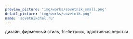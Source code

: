 ```yaml
---
preview_picture: 'img/works/sovetnik_small.png'
detail_picture: 'img/works/sovetnik.png'
name: 'sovetnikchel.ru'
---
```

дизайн, фирменный стиль, 1с-битрикс, адаптивная верстка
